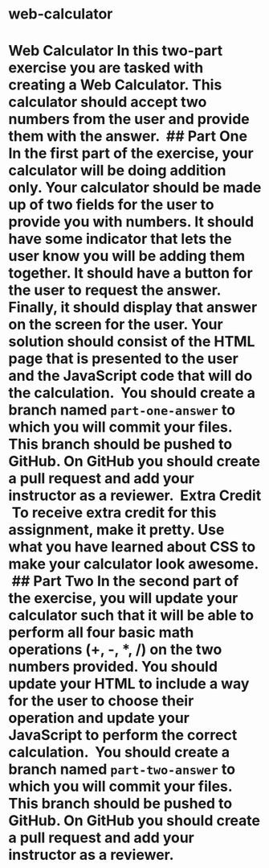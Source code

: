# web-calculator
# Web Calculator In this two-part exercise you are tasked with creating a Web Calculator. This calculator should accept two numbers from the user and provide them with the answer. ​ ## Part One In the first part of the exercise, your calculator will be doing addition only. Your calculator should be made up of two fields for the user to provide you with numbers. It should have some indicator that lets the user know you will be adding them together. It should have a button for the user to request the answer. Finally, it should display that answer on the screen for the user. Your solution should consist of the HTML page that is presented to the user and the JavaScript code that will do the calculation. ​ You should create a branch named `part-one-answer` to which you will commit your files. This branch should be pushed to GitHub. On GitHub you should create a pull request and add your instructor as a reviewer. ​ **Extra Credit** ​ To receive extra credit for this assignment, make it pretty. Use what you have learned about CSS to make your calculator look awesome. ​ ## Part Two In the second part of the exercise, you will update your calculator such that it will be able to perform all four basic math operations (+, -, *, /) on the two numbers provided. You should update your HTML to include a way for the user to choose their operation and update your JavaScript to perform the correct calculation. ​ You should create a branch named `part-two-answer` to which you will commit your files. This branch should be pushed to GitHub. On GitHub you should create a pull request and add your instructor as a reviewer.
